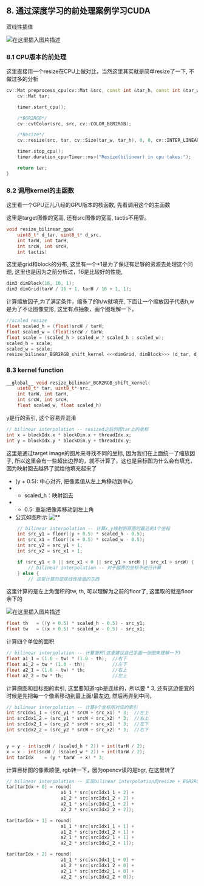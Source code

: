## 8. 通过深度学习的前处理案例学习CUDA

双线性插值

![在这里插入图片描述](https://img-blog.csdnimg.cn/b8f55b6350a842e8bd97fa4a49e91540.png)


### 8.1 CPU版本的前处理
这里直接用一个resize在CPU上做对比，当然这里其实就是简单resize了一下, 不做过多的分析
```cpp
cv::Mat preprocess_cpu(cv::Mat &src, const int &tar_h, const int &tar_w, Timer timer, int tactis) {
    cv::Mat tar;

    timer.start_cpu();

    /*BGR2RGB*/
    cv::cvtColor(src, src, cv::COLOR_BGR2RGB);

    /*Resize*/
    cv::resize(src, tar, cv::Size(tar_w, tar_h), 0, 0, cv::INTER_LINEAR);

    timer.stop_cpu();
    timer.duration_cpu<Timer::ms>("Resize(bilinear) in cpu takes:");

    return tar;
}
```

### 8.2 调用kernel的主函数

这里看一个GPU正儿八经的GPU版本的核函数, 先看调用这个的主函数

这里是target图像的宽高, 还有src图像的宽高, tactis不用管。 
```cpp
void resize_bilinear_gpu(
    uint8_t* d_tar, uint8_t* d_src, 
    int tarW, int tarH, 
    int srcW, int srcH, 
    int tactis) 
```

这里是grid和block的分布, 这里有一个+1是为了保证有足够的资源去处理这个问题, 这里也是因为之前分析过，16是比较好的性能, 
```cpp
dim3 dimBlock(16, 16, 1);
dim3 dimGrid(tarW / 16 + 1, tarH / 16 + 1, 1);
```

计算缩放因子,为了满足条件，缩多了的h/w就填充, 下面让一个缩放因子代表h,w是为了不让图像变形, 这里有点抽象，画个图理解一下，
```cpp
//scaled resize
float scaled_h = (float)srcH / tarH;
float scaled_w = (float)srcW / tarW;
float scale = (scaled_h > scaled_w ? scaled_h : scaled_w);
scaled_h = scale;
scaled_w = scale;
resize_bilinear_BGR2RGB_shift_kernel <<<dimGrid, dimBlock>>> (d_tar, d_src, tarW, tarH, srcW, srcH, scaled_w, scaled_h);
```

### 8.3 kernel function

```cpp
__global__ void resize_bilinear_BGR2RGB_shift_kernel(
    uint8_t* tar, uint8_t* src, 
    int tarW, int tarH, 
    int srcW, int srcH, 
    float scaled_w, float scaled_h) 
```

y是行的索引, 这个容易弄混淆
```cpp
// bilinear interpolation -- resized之后的图tar上的坐标
int x = blockIdx.x * blockDim.x + threadIdx.x;
int y = blockIdx.y * blockDim.y + threadIdx.y;
```

这里是通过target image的图片来寻找不同的坐标, 因为我们在上面统一了缩放因子, 所以这里会有一些超出边界的，就不计算了，这也是目标图为什么会有填充，因为映射回去越界了就给他填充起来了

- (y + 0.5): 中心对齐, 把像素值从左上角移动到中心
- * scaled_h：映射回去
-  - 0.5: 重新把像素移动到左上角
- 公式如图所示
![**](https://img-blog.csdnimg.cn/f792ee9b0d46436e81b7e97c7c2fdd86.png)


```cpp
    // bilinear interpolation -- 计算x,y映射到原图时最近的4个坐标
    int src_y1 = floor((y + 0.5) * scaled_h - 0.5);
    int src_x1 = floor((x + 0.5) * scaled_w - 0.5);
    int src_y2 = src_y1 + 1;
    int src_x2 = src_x1 + 1;

    if (src_y1 < 0 || src_x1 < 0 || src_y1 > srcH || src_x1 > srcW) {
        // bilinear interpolation -- 对于越界的坐标不进行计算
    } else {
        // 这里计算的是双线性插值的东西
```

这里计算的是左上角面积的tw, th, 可以理解为之前的floor了, 这里取的就是floor余下的

![在这里插入图片描述](https://img-blog.csdnimg.cn/8d6c018c617444468bee9e083472b4db.png)


```cpp
float th   = ((y + 0.5) * scaled_h - 0.5) - src_y1;
float tw   = ((x + 0.5) * scaled_w - 0.5) - src_x1;
```

计算四个单位的面积
```cpp
// bilinear interpolation -- 计算面积(这里建议自己手画一张图来理解一下)
float a1_1 = (1.0 - tw) * (1.0 - th);  //右下
float a1_2 = tw * (1.0 - th);          //左下
float a2_1 = (1.0 - tw) * th;          //右上
float a2_2 = tw * th;                  //左上
```

计算原图和目标图的索引, 这里要知道rgb是连续的，所以要 * 3, 还有这边便宜的时候是先把每一个像素移动到最上面/最左边, 然后再弄到中间，
```cpp
// bilinear interpolation -- 计算4个坐标所对应的索引
int srcIdx1_1 = (src_y1 * srcW + src_x1) * 3;  //左上
int srcIdx1_2 = (src_y1 * srcW + src_x2) * 3;  //右上
int srcIdx2_1 = (src_y2 * srcW + src_x1) * 3;  //左下
int srcIdx2_2 = (src_y2 * srcW + src_x2) * 3;  //右下


y = y - int(srcH / (scaled_h * 2)) + int(tarH / 2);
x = x - int(srcW / (scaled_w * 2)) + int(tarW / 2);
int tarIdx    = (y * tarW  + x) * 3;
```

计算目标图的像素顺便,  rgb转一下，因为opencv读的是bgr, 在这里转了
```cpp
// bilinear interpolation -- 实现bilinear interpolation的resize + BGR2RGB
tar[tarIdx + 0] = round(
                    a1_1 * src[srcIdx1_1 + 2] + 
                    a1_2 * src[srcIdx1_2 + 2] +
                    a2_1 * src[srcIdx2_1 + 2] +
                    a2_2 * src[srcIdx2_2 + 2]);

tar[tarIdx + 1] = round(
                    a1_1 * src[srcIdx1_1 + 1] + 
                    a1_2 * src[srcIdx1_2 + 1] +
                    a2_1 * src[srcIdx2_1 + 1] +
                    a2_2 * src[srcIdx2_2 + 1]);

tar[tarIdx + 2] = round(
                    a1_1 * src[srcIdx1_1 + 0] + 
                    a1_2 * src[srcIdx1_2 + 0] +
                    a2_1 * src[srcIdx2_1 + 0] +
                    a2_2 * src[srcIdx2_2 + 0]);
```